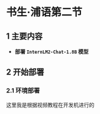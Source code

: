 # 书生·浦语第二节

## 1 **主要内容**
- **部署 `InternLM2-Chat-1.8B` 模型**

## 2 **开始部署**

### 2.1 **环境部署**
这里我是根据视频教程在开发机进行的
